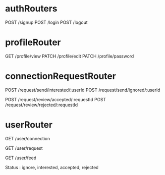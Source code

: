 # authRouters
POST /signup
POST /login
POST /logout

# profileRouter
GET  /profile/view
PATCH /profile/edit
PATCH /profile/password

# connectionRequestRouter
<!-- Sending the connection request -->
POST /request/send/interested/:userId
POST /request/send/ignored/:userId
<!-- After getting the connection request -->
POST /request/review/accepted/:requestId
POST /request/review/rejected/:requestId

# userRouter 
<!-- Get connection of user after request successfull on either side-->
GET /user/connection
<!-- Getting all the connection request through which user will either accept or reject -->
GET /user/request
<!-- API for FEED -->
GET /user/feed



<!-- Available status -->
Status : ignore, interested, accepted, rejected
